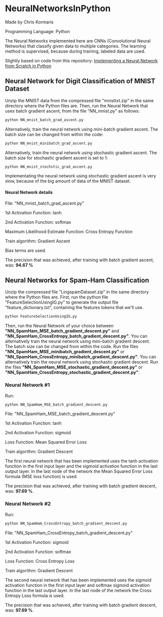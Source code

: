 # NeuralNetworksInPython

Made by Chris Kormaris

Programming Language: Python

The Neural Networks implemented here are CNNs (Convolutional Neural Networks) that classify given data to multiple categories. The learning method is supervised, because during training, labeled data are used.


Slightly based on code from this repository: <a href="https://github.com/dennybritz/nn-from-scratch">Implementing a Neural Network from Scratch in Python</a>

## Neural Network for Digit Classification of MNIST Dataset

Unzip the MNIST data from the compressed file "mnisttxt.zip" in the same directory where the Python files are.
Then, run the Neural Network that uses batch gradient ascent, from the file "NN_mnist.py" as follows:
```python
python NN_mnist_batch_grad_ascent.py
```
Alternatively, train the neural network using mini-batch gradient ascent. The batch size can be changed from within the code:
```python
python NN_mnist_minibatch_grad_ascent.py
```
Alternatively, train the neural network using stochastic gradient ascent. The batch size for stochastic gradient ascent is set to 1:
```python
python NN_mnist_stochstic_grad_ascent.py
```
Implementating the neural network using stochastic gradient ascent is very slow, because of the big amount of data of the MNIST dataset.

#### Neural Network details
File: "NN_mnist_batch_grad_ascent.py"

1st Activation Function: tanh

2nd Activation Function: softmax

Maximum Likelihood Estimate Function: Cross Entropy Function

Train algorithm: Gradient Ascent

Bias terms are used.

The precision that was achieved, after training with batch gradient ascent, was: **94.67 %**

## Neural Networks for Spam-Ham Classification

Unzip the compressed file "LingspamDataset.zip" in the same directory where the Python files are.
First, run the python file "FeatureSelectionUsingIG.py" to generate the output file
"feature_dictionary.txt", containing the features tokens that we'll use.
```python
python FeatureSelectionUsingIG.py
```
Then, run the Neural Network of your choice between **"NN_SpamHam_MSE_batch_gradient_descent.py"** and **"NN_SpamHam_CrossEntropy_batch_gradient_descent.py"**.
You can alternatively train the neural network using mini-batch gradient descent. The batch size can be changed from within the code. Run the files **"NN_SpamHam_MSE_minibatch_gradient_descent.py"** or **"NN_SpamHam_CrossEntropy_minibatch_gradient_descent.py"**.
You can alternatively train the neural network using stochastic gradient descent. Run the files **"NN_SpamHam_MSE_stochastic_gradient_descent.py"** or **"NN_SpamHam_CrossEntropy_stochastic_gradient_descent.py"**.

### Neural Network #1
Run:
```python
python NN_SpamHam_MSE_batch_gradient_descent.py
```
File: "NN_SpamHam_MSE_batch_gradient_descent.py"

1st Activation Function: tanh

2nd Activation Function: sigmoid

Loss Function: Mean Squared Error Loss

Train algorithm: Gradient Descent


The first neural network that has been implemented uses
the tanh activation function in the first input layer
and the sigmoid activation function in the last output layer.
In the last node of the network the Mean Squared Error Loss formula (MSE loss function) is used.

The precision that was achieved, after training with batch gradient descent, was: **97.69 %**.

### Neural Network #2
Run:
```python
python NN_SpamHam_CrossEntropy_batch_gradient_descent.py
```
File: "NN_SpamHam_CrossEntropy_batch_gradient_descent.py"

1st Activation Function: sigmoid

2nd Activation Function: softmax

Loss Function: Cross Entropy Loss

Train algorithm: Gradient Descent


The second neural network that has been implemented uses
the sigmoid activation function in the first input layer
and softmax sigmoid activation function in the last output layer.
In the last node of the network the Cross Entropy Loss formula is used.

The precision that was achieved, after training with batch gradient descent, was: **97.69 %**.

